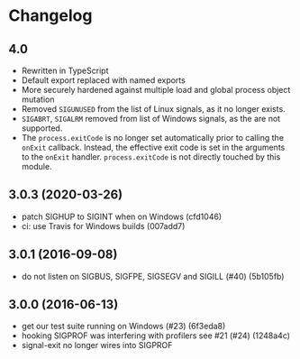 # Changelog

## 4.0

- Rewritten in TypeScript
- Default export replaced with named exports
- More securely hardened against multiple load and global process
  object mutation
- Removed `SIGUNUSED` from the list of Linux signals, as it no
  longer exists.
- `SIGABRT`, `SIGALRM` removed from list of Windows signals, as
  the are not supported.
- The `process.exitCode` is no longer set automatically prior to
  calling the `onExit` callback. Instead, the effective exit code
  is set in the arguments to the `onExit` handler.
  `process.exitCode` is not directly touched by this module.

## 3.0.3 (2020-03-26)

- patch SIGHUP to SIGINT when on Windows (cfd1046)
- ci: use Travis for Windows builds (007add7)

## 3.0.1 (2016-09-08)

- do not listen on SIGBUS, SIGFPE, SIGSEGV and SIGILL (#40) (5b105fb)

## 3.0.0 (2016-06-13)

- get our test suite running on Windows (#23) (6f3eda8)
- hooking SIGPROF was interfering with profilers see #21 (#24) (1248a4c)
- signal-exit no longer wires into SIGPROF

